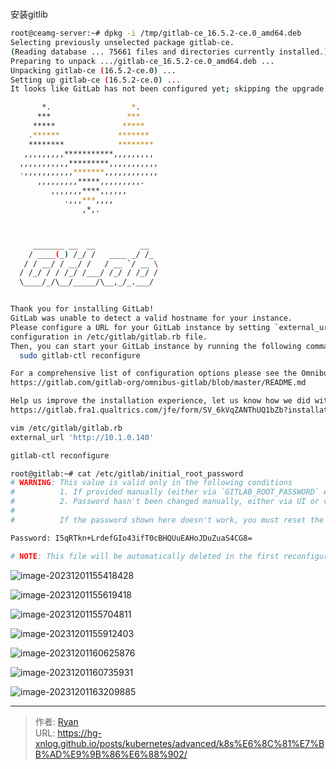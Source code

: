 # 

安装gitlib

```bash
root@ceamg-server:~# dpkg -i /tmp/gitlab-ce_16.5.2-ce.0_amd64.deb
Selecting previously unselected package gitlab-ce.
(Reading database ... 75661 files and directories currently installed.)
Preparing to unpack .../gitlab-ce_16.5.2-ce.0_amd64.deb ...
Unpacking gitlab-ce (16.5.2-ce.0) ...
Setting up gitlab-ce (16.5.2-ce.0) ...
It looks like GitLab has not been configured yet; skipping the upgrade script.

       *.                  *.
      ***                 ***
     *****               *****
    .******             *******
    ********            ********
   ,,,,,,,,,***********,,,,,,,,,
  ,,,,,,,,,,,*********,,,,,,,,,,,
  .,,,,,,,,,,,*******,,,,,,,,,,,,
      ,,,,,,,,,*****,,,,,,,,,.
         ,,,,,,,****,,,,,,
            .,,,***,,,,
                ,*,.



     _______ __  __          __
    / ____(_) /_/ /   ____ _/ /_
   / / __/ / __/ /   / __ `/ __ \
  / /_/ / / /_/ /___/ /_/ / /_/ /
  \____/_/\__/_____/\__,_/_.___/


Thank you for installing GitLab!
GitLab was unable to detect a valid hostname for your instance.
Please configure a URL for your GitLab instance by setting `external_url`
configuration in /etc/gitlab/gitlab.rb file.
Then, you can start your GitLab instance by running the following command:
  sudo gitlab-ctl reconfigure

For a comprehensive list of configuration options please see the Omnibus GitLab readme
https://gitlab.com/gitlab-org/omnibus-gitlab/blob/master/README.md

Help us improve the installation experience, let us know how we did with a 1 minute survey:
https://gitlab.fra1.qualtrics.com/jfe/form/SV_6kVqZANThUQ1bZb?installation=omnibus&release=16-5
```



```bash
vim /etc/gitlab/gitlab.rb
external_url 'http://10.1.0.140'
```





```bash
gitlab-ctl reconfigure
```



```bash
root@gitlab:~# cat /etc/gitlab/initial_root_password
# WARNING: This value is valid only in the following conditions
#          1. If provided manually (either via `GITLAB_ROOT_PASSWORD` environment variable or via `gitlab_rails['initial_root_password']` setting in `gitlab.rb`, it was provided before database was seeded for the first time (usually, the first reconfigure run).
#          2. Password hasn't been changed manually, either via UI or via command line.
#
#          If the password shown here doesn't work, you must reset the admin password following https://docs.gitlab.com/ee/security/reset_user_password.html#reset-your-root-password.

Password: I5qRTkn+LrdefGIo43ifT0cBHQUuEAHoJDuZuaS4CG8=

# NOTE: This file will be automatically deleted in the first reconfigure run after 24 hours.
```



![image-20231201155418428](C:\Users\xx9z\AppData\Roaming\Typora\typora-user-images\image-20231201155418428.png)

![image-20231201155619418](C:\Users\xx9z\AppData\Roaming\Typora\typora-user-images\image-20231201155619418.png)







![image-20231201155704811](C:\Users\xx9z\AppData\Roaming\Typora\typora-user-images\image-20231201155704811.png)

![image-20231201155912403](C:\Users\xx9z\AppData\Roaming\Typora\typora-user-images\image-20231201155912403.png)

![image-20231201160625876](C:\Users\xx9z\AppData\Roaming\Typora\typora-user-images\image-20231201160625876.png)

![image-20231201160735931](C:\Users\xx9z\AppData\Roaming\Typora\typora-user-images\image-20231201160735931.png)

![image-20231201163209885](C:\Users\xx9z\AppData\Roaming\Typora\typora-user-images\image-20231201163209885.png)

---

> 作者: [Ryan](https://github.com/ryanxin7)  
> URL: https://hg-xnlog.github.io/posts/kubernetes/advanced/k8s%E6%8C%81%E7%BB%AD%E9%9B%86%E6%88%902/  

